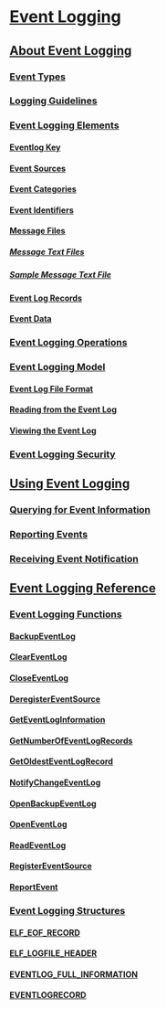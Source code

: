 # [Event Logging](event-logging.md)
## [About Event Logging](about-event-logging.md)
### [Event Types](event-types.md)
### [Logging Guidelines](logging-guidelines.md)
### [Event Logging Elements](event-logging-elements.md)
#### [Eventlog Key](eventlog-key.md)
#### [Event Sources](event-sources.md)
#### [Event Categories](event-categories.md)
#### [Event Identifiers](event-identifiers.md)
#### [Message Files](message-files.md)
##### [Message Text Files](message-text-files.md)
##### [Sample Message Text File](sample-message-text-file.md)
#### [Event Log Records](event-log-records.md)
#### [Event Data](event-data.md)
### [Event Logging Operations](event-logging-operations.md)
### [Event Logging Model](event-logging-model.md)
#### [Event Log File Format](event-log-file-format.md)
#### [Reading from the Event Log](reading-from-the-event-log.md)
#### [Viewing the Event Log](viewing-the-event-log.md)
### [Event Logging Security](event-logging-security.md)
## [Using Event Logging](using-event-logging.md)
### [Querying for Event Information](querying-for-event-source-messages.md)
### [Reporting Events](reporting-an-event.md)
### [Receiving Event Notification](receiving-event-notification.md)
## [Event Logging Reference](event-logging-reference.md)
### [Event Logging Functions](event-logging-functions.md)
#### [BackupEventLog](/windows/desktop/api/Winbase/nf-winbase-backupeventloga)
#### [ClearEventLog](/windows/desktop/api/Winbase/nf-winbase-cleareventloga)
#### [CloseEventLog](/windows/desktop/api/Winbase/nf-winbase-closeeventlog)
#### [DeregisterEventSource](/windows/desktop/api/Winbase/nf-winbase-deregistereventsource)
#### [GetEventLogInformation](/windows/desktop/api/Winbase/nf-winbase-geteventloginformation)
#### [GetNumberOfEventLogRecords](/windows/desktop/api/Winbase/nf-winbase-getnumberofeventlogrecords)
#### [GetOldestEventLogRecord](/windows/desktop/api/Winbase/nf-winbase-getoldesteventlogrecord)
#### [NotifyChangeEventLog](/windows/desktop/api/Winbase/nf-winbase-notifychangeeventlog)
#### [OpenBackupEventLog](/windows/desktop/api/Winbase/nf-winbase-openbackupeventloga)
#### [OpenEventLog](/windows/desktop/api/Winbase/nf-winbase-openeventloga)
#### [ReadEventLog](/windows/desktop/api/Winbase/nf-winbase-readeventloga)
#### [RegisterEventSource](/windows/desktop/api/Winbase/nf-winbase-registereventsourcea)
#### [ReportEvent](/windows/desktop/api/Winbase/nf-winbase-reporteventa)
### [Event Logging Structures](event-logging-structures.md)
#### [ELF_EOF_RECORD](https://msdn.microsoft.com/en-us/library/Bb309022(v=VS.85).aspx)
#### [ELF_LOGFILE_HEADER](https://msdn.microsoft.com/en-us/library/Bb309024(v=VS.85).aspx)
#### [EVENTLOG_FULL_INFORMATION](/windows/desktop/api/Winbase/ns-winbase-_eventlog_full_information)
#### [EVENTLOGRECORD](/windows/desktop/api/Winnt/ns-winnt-_eventlogrecord)

